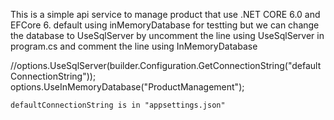 This is a simple api service to manage product that use .NET CORE 6.0 and EFCore 6.
default using inMemoryDatabase for testting but we can change the database to UseSqlServer by uncomment the line using UseSqlServer in program.cs and comment the line using InMemoryDatabase

//options.UseSqlServer(builder.Configuration.GetConnectionString("defaultConnectionString"));
options.UseInMemoryDatabase("ProductManagement");
    
    
    defaultConnectionString is in "appsettings.json"

